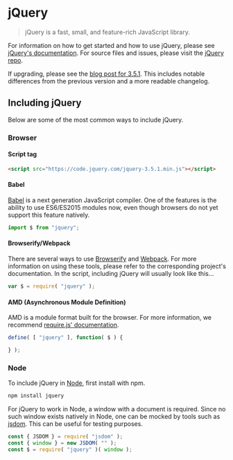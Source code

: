 # jQuery

> jQuery is a fast, small, and feature-rich JavaScript library.

For information on how to get started and how to use jQuery, please
see [jQuery's documentation](https://api.jquery.com/). For source files and issues, please visit
the [jQuery repo](https://github.com/jquery/jquery).

If upgrading, please see
the [blog post for 3.5.1](https://blog.jquery.com/2020/05/04/jquery-3-5-1-released-fixing-a-regression/). This includes
notable differences from the previous version and a more readable changelog.

## Including jQuery

Below are some of the most common ways to include jQuery.

### Browser

#### Script tag

```html
<script src="https://code.jquery.com/jquery-3.5.1.min.js"></script>
```

#### Babel

[Babel](https://babeljs.io/) is a next generation JavaScript compiler. One of the features is the ability to use
ES6/ES2015 modules now, even though browsers do not yet support this feature natively.

```js
import $ from "jquery";
```

#### Browserify/Webpack

There are several ways to use [Browserify](http://browserify.org/) and [Webpack](https://webpack.github.io/). For more
information on using these tools, please refer to the corresponding project's documentation. In the script, including
jQuery will usually look like this...

```js
var $ = require( "jquery" );
```

#### AMD (Asynchronous Module Definition)

AMD is a module format built for the browser. For more information, we
recommend [require.js' documentation](https://requirejs.org/docs/whyamd.html).

```js
define( [ "jquery" ], function( $ ) {

} );
```

### Node

To include jQuery in [Node](https://nodejs.org/), first install with npm.

```sh
npm install jquery
```

For jQuery to work in Node, a window with a document is required. Since no such window exists natively in Node, one can
be mocked by tools such as [jsdom](https://github.com/jsdom/jsdom). This can be useful for testing purposes.

```js
const { JSDOM } = require( "jsdom" );
const { window } = new JSDOM( "" );
const $ = require( "jquery" )( window );
```
